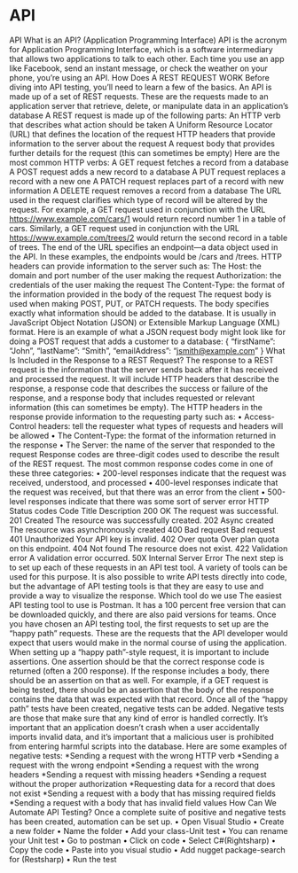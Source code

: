 # API
API
What is an API? (Application Programming Interface)
API is the acronym for Application Programming Interface, which is a software intermediary that allows two applications to talk to each other. Each time you use an app like Facebook, send an instant message, or check the weather on your phone, you’re using an API.
How Does A REST REQUEST WORK
Before diving into API testing, you’ll need to learn a few of the basics. An API is made up of a set of REST requests. These are the requests made to an application server that retrieve, delete, or manipulate data in an application’s database
A REST request is made up of the following parts:
An HTTP verb that describes what action should be taken
A Uniform Resource Locator (URL) that defines the location of the request
HTTP headers that provide information to the server about the request
A request body that provides further details for the request (this can sometimes be empty)
Here are the most common HTTP verbs:
A GET request fetches a record from a database
A POST request adds a new record to a database
A PUT request replaces a record with a new one
A PATCH request replaces part of a record with new information
A DELETE request removes a record from a database
The URL used in the request clarifies which type of record will be altered by the request. For example, a GET request used in conjunction with the URL https://www.example.com/cars/1 would return record number 1 in a table of cars.
Similarly, a GET request used in conjunction with the URL https://www.example.com/trees/2 would return the second record in a table of trees. The end of the URL specifies an endpoint—a data object used in the API. In these examples, the endpoints would be /cars and /trees.
HTTP headers can provide information to the server such as:
The Host: the domain and port number of the user making the request
Authorization: the credentials of the user making the request
The Content-Type: the format of the information provided in the body of the request
The request body is used when making POST, PUT, or PATCH requests. The body specifies exactly what information should be added to the database. It is usually in JavaScript Object Notation (JSON) or Extensible Markup Language (XML) format.
Here is an example of what a JSON request body might look like for doing a POST request that adds a customer to a database:
{
“firstName”: “John”,
“lastName”: “Smith”,
“emailAddress”: “jsmith@example.com”
}
What Is Included in the Response to a REST Request?
The response to a REST request is the information that the server sends back after it has received and processed the request. It will include
HTTP headers that describe the response,
a response code that describes the success or failure of the response, and
a response body that includes requested or relevant information (this can sometimes be empty).
The HTTP headers in the response provide information to the requesting party such as:
• Access-Control headers: tell the requester what types of requests and headers will be allowed
• The Content-Type: the format of the information returned in the response
• The Server: the name of the server that responded to the request
Response codes are three-digit codes used to describe the result of the REST request. The most common response codes come in one of these three categories:
• 200-level responses indicate that the request was received, understood, and processed
• 400-level responses indicate that the request was received, but that there was an error from the client
• 500-level responses indicate that there was some sort of server error
HTTP Status codes
Code Title Description
200 OK The request was successful.
201 Created The resource was successfully created.
202 Async created The resource was asynchronously created
400 Bad request Bad request
401 Unauthorized Your API key is invalid.
402 Over quota Over plan quota on this endpoint.
404 Not found The resource does not exist.
422 Validation error A validation error occurred.
50X Internal Server Error
The next step is to set up each of these requests in an API test tool.
A variety of tools can be used for this purpose. It is also possible to write API tests directly into code, but the advantage of API testing tools is that they are easy to use and provide a way to visualize the response.
Which tool do we use
The easiest API testing tool to use is Postman. It has a 100 percent free version that can be downloaded quickly, and there are also paid versions for teams. Once you have chosen an API testing tool, the first requests to set up are the “happy path” requests. These are the requests that the API developer would expect that users would make in the normal course of using the application.
When setting up a “happy path”-style request, it is important to include assertions. One assertion should be that the correct response code is returned (often a 200 response).
If the response includes a body, there should be an assertion on that as well. For example, if a GET request is being tested, there should be an assertion that the body of the response contains the data that was expected with that record.
Once all of the “happy path” tests have been created, negative tests can be added. Negative tests are those that make sure that any kind of error is handled correctly. It’s important that an application doesn’t crash when a user accidentally imports invalid data, and it’s important that a malicious user is prohibited from entering harmful scripts into the database. Here are some examples of negative tests:
*Sending a request with the wrong HTTP verb
*Sending a request with the wrong endpoint
*Sending a request with the wrong headers
*Sending a request with missing headers
*Sending a request without the proper authorization
*Requesting data for a record that does not exist
*Sending a request with a body that has missing required fields
*Sending a request with a body that has invalid field values
How Can We Automate API Testing?
Once a complete suite of positive and negative tests has been created, automation can be set up.
• Open Visual Studio
• Create a new folder
• Name the folder
• Add your class-Unit test
• You can rename your Unit test
• Go to postman
• Click on code
• Select C#(Rightsharp)
• Copy the code
• Paste into you visual studio
• Add nugget package-search for (Restsharp)
• Run the test

